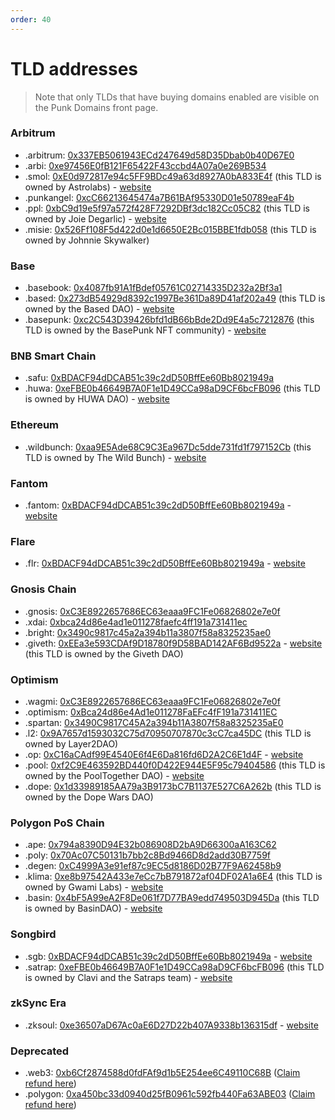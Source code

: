 ```yaml
---
order: 40
---
```


# TLD addresses

> Note that only TLDs that have buying domains enabled are visible on the Punk Domains front page.

### Arbitrum

- .arbitrum: [0x337EB5061943ECd247649d58D35Dbab0b40D67E0](https://arbiscan.io/token/0x337EB5061943ECd247649d58D35Dbab0b40D67E0)
- .arbi: [0xe97456E0fB121F65422F43ccbd4A07a0e269B534](https://arbiscan.io/token/0xe97456E0fB121F65422F43ccbd4A07a0e269B534)
- .smol: [0xE0d972817e94c5FF9BDc49a63d8927A0bA833E4f](https://arbiscan.io/token/0xE0d972817e94c5FF9BDc49a63d8927A0bA833E4f) (this TLD is owned by Astrolabs) - [website](https://smol.domains)
- .punkangel: [0xcC66213645474a7B61BAf95330D01e50789eaF4b](https://arbiscan.io/token/0xcC66213645474a7B61BAf95330D01e50789eaF4b)
- .ppl: [0xbC9d19e5f97a572f428F7292DBf3dc182Cc05C82](https://arbiscan.io/token/0xbC9d19e5f97a572f428F7292DBf3dc182Cc05C82) (this TLD is owned by Joie Degarlic) - [website](https://ppl.domains)
- .misie: [0x526Ff108F5d422d0e1d6650E2Bc015BBE1fdb058](https://arbiscan.io/token/0x526Ff108F5d422d0e1d6650E2Bc015BBE1fdb058) (this TLD is owned by Johnnie Skywalker)

### Base

- .basebook: [0x4087fb91A1fBdef05761C02714335D232a2Bf3a1](https://basescan.org/address/0x4087fb91A1fBdef05761C02714335D232a2Bf3a1)
- .based: [0x273dB54929d8392c1997Be361Da89D41af202a49](https://basescan.org/address/0x273dB54929d8392c1997Be361Da89D41af202a49) (this TLD is owned by the Based DAO) - [website](https://basednames.xyz/)
- .basepunk: [0xc2C543D39426bfd1dB66bBde2Dd9E4a5c7212876](https://basescan.org/address/0xc2C543D39426bfd1dB66bBde2Dd9E4a5c7212876) (this TLD is owned by the BasePunk NFT community) - [website](https://id.basepunk.xyz/)

### BNB Smart Chain

- .safu: [0xBDACF94dDCAB51c39c2dD50BffEe60Bb8021949a](https://bscscan.com/token/0xBDACF94dDCAB51c39c2dD50BffEe60Bb8021949a)
- .huwa: [0xeFBE0b46649B7A0F1e1D49CCa98aD9CF6bcFB096](https://bscscan.com/token/0xeFBE0b46649B7A0F1e1D49CCa98aD9CF6bcFB096) (this TLD is owned by HUWA DAO) - [website](https://punk.domains/#/partners/huwa)

### Ethereum

- .wildbunch: [0xaa9E5Ade68C9C3Ea967Dc5dde731fd1f797152Cb](https://etherscan.io/token/0xaa9E5Ade68C9C3Ea967Dc5dde731fd1f797152Cb) (this TLD is owned by The Wild Bunch) - [website](https://twb.punk.domains)

### Fantom

- .fantom: [0xBDACF94dDCAB51c39c2dD50BffEe60Bb8021949a](https://ftmscan.com/address/0xBDACF94dDCAB51c39c2dD50BffEe60Bb8021949a) - [website](https://fantomnames.org)

### Flare

- .flr: [0xBDACF94dDCAB51c39c2dD50BffEe60Bb8021949a](https://flare-explorer.flare.network/address/0xBDACF94dDCAB51c39c2dD50BffEe60Bb8021949a) - [website](https://flr.domains)

### Gnosis Chain

- .gnosis: [0xC3E8922657686EC63eaaa9FC1Fe06826802e7e0f](https://blockscout.com/xdai/mainnet/token/0xC3E8922657686EC63eaaa9FC1Fe06826802e7e0f)
- .xdai: [0xbca24d86e4ad1e011278faefc4ff191a731411ec](https://blockscout.com/xdai/mainnet/token/0xbca24d86e4ad1e011278faefc4ff191a731411ec)
- .bright: [0x3490c9817c45a2a394b11a3807f58a8325235ae0](https://blockscout.com/xdai/mainnet/token/0x3490c9817c45a2a394b11a3807f58a8325235ae0)
- .giveth: [0xEEa3e593CDAf9D18780f9D58BAD142AF6Bd9522a](https://blockscout.com/xdai/mainnet/token/0xEEa3e593CDAf9D18780f9D58BAD142AF6Bd9522a) - [website](https://giveth.punk.domains) (this TLD is owned by the Giveth DAO)

### Optimism

- .wagmi: [0xC3E8922657686EC63eaaa9FC1Fe06826802e7e0f](https://optimistic.etherscan.io/token/0xC3E8922657686EC63eaaa9FC1Fe06826802e7e0f)
- .optimism: [0xBca24d86e4Ad1e011278FaEFc4fF191a731411EC](https://optimistic.etherscan.io/token/0xBca24d86e4Ad1e011278FaEFc4fF191a731411EC)
- .spartan: [0x3490C9817C45A2a394b11A3807f58a8325235aE0](https://optimistic.etherscan.io/token/0x3490C9817C45A2a394b11A3807f58a8325235aE0)
- .l2: [0x9A7657d1593032C75d70950707870c3cC7ca45DC](https://optimistic.etherscan.io/token/0x9a7657d1593032c75d70950707870c3cc7ca45dc) (this TLD is owned by Layer2DAO)
- .op: [0xC16aCAdf99E4540E6f4E6Da816fd6D2A2C6E1d4F](https://optimistic.etherscan.io/token/0xC16aCAdf99E4540E6f4E6Da816fd6D2A2C6E1d4F) - [website](https://optimistic.domains)
- .pool: [0xf2C9E463592BD440f0D422E944E5F95c79404586](https://optimistic.etherscan.io/token/0xf2C9E463592BD440f0D422E944E5F95c79404586) (this TLD is owned by the PoolTogether DAO) - [website](https://names.pooly.me)
- .dope: [0x1d33989185AA79a3B9173bC7B1137E527C6A262b](https://optimistic.etherscan.io/token/0x1d33989185AA79a3B9173bC7B1137E527C6A262b) (this TLD is owned by the Dope Wars DAO)

### Polygon PoS Chain

- .ape: [0x794a8390D94E32b086908D2bA9D66300aA163C62](https://polygonscan.com/token/0x794a8390D94E32b086908D2bA9D66300aA163C62)
- .poly: [0x70Ac07C50131b7bb2c8Bd9466D8d2add30B7759f](https://polygonscan.com/token/0x70Ac07C50131b7bb2c8Bd9466D8d2add30B7759f)
- .degen: [0xC4999A3e91ef87c9EC5d8186D02B77F9A62458b9](https://polygonscan.com/token/0xC4999A3e91ef87c9EC5d8186D02B77F9A62458b9)
- .klima: [0xe8b97542A433e7eCc7bB791872af04DF02A1a6E4](https://polygonscan.com/token/0xe8b97542A433e7eCc7bB791872af04DF02A1a6E4) (this TLD is owned by Gwami Labs) - [website](https://www.kns.earth)
- .basin: [0x4bF5A99eA2F8De061f7D77BA9edd749503D945Da](https://polygonscan.com/token/0x4bF5A99eA2F8De061f7D77BA9edd749503D945Da) (this TLD is owned by BasinDAO) - [website](https://app.basin.global)

### Songbird

- .sgb: [0xBDACF94dDCAB51c39c2dD50BffEe60Bb8021949a](https://songbird-explorer.flare.network/address/0xBDACF94dDCAB51c39c2dD50BffEe60Bb8021949a) - [website](https://songbird.domains)
- .satrap: [0xeFBE0b46649B7A0F1e1D49CCa98aD9CF6bcFB096](https://songbird-explorer.flare.network/address/0xeFBE0b46649B7A0F1e1D49CCa98aD9CF6bcFB096) (this TLD is owned by Clavi and the Satraps team) - [website](https://id.satraps.io)

### zkSync Era

- .zksoul: [0xe36507aD67Ac0aE6D27D22b407A9338b136315df](https://explorer.zksync.io/address/0xe36507aD67Ac0aE6D27D22b407A9338b136315df) - [website](https://id.zkchat.net)

### Deprecated

- .web3: [0xb6Cf2874588d0fdFAf9d1b5E254ee6C49110C68B](https://polygonscan.com/token/0xb6Cf2874588d0fdFAf9d1b5E254ee6C49110C68B) ([Claim refund here](https://punk.domains/#/deprecate/web3))
- .polygon: [0xa450bc33d0940d25fB0961c592fb440Fa63ABE03](https://polygonscan.com/token/0xa450bc33d0940d25fB0961c592fb440Fa63ABE03) ([Claim refund here](https://punk.domains/#/deprecate/polygon))